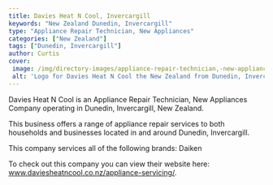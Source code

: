 ```yaml
---
title: Davies Heat N Cool, Invercargill
keywords: "New Zealand Dunedin, Invercargill"
type: "Appliance Repair Technician, New Appliances"
categories: ["New Zealand"]
tags: ["Dunedin, Invercargill"]
author: Curtis
cover: 
 image: /img/directory-images/appliance-repair-technician,-new-appliances/davies-heat-n-cool.webp
 alt: 'Logo for Davies Heat N Cool the New Zealand from Dunedin, Invercargill'
---
```


Davies Heat N Cool is an Appliance Repair Technician, New Appliances Company operating in Dunedin, Invercargill, New Zealand.

This business offers a range of appliance repair services to both households and businesses located in and around Dunedin, Invercargill.

This company services all of the following brands: Daiken

To check out this company you can view their website here: www.daviesheatncool.co.nz/appliance-servicing/.

